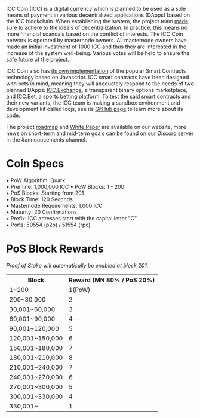 ICC Coin (ICC) is a digital currency which is planned to be used as a sole means of payment in various decentralized applications (DApps) based on the ICC blockchain.  When establishing the system, the project team [made sure](https://internetcafecoin.com/#business) to adhere to the ideals of decentralization. In practice, this means no more financial scandals based on the conflict of interests. The ICC Coin network is operated by masternode owners. All masternode owners have made an initial investment of 1000 ICC and thus they are interested in the increase of the system well-being. Various votes will be held to ensure the safe future of the project.

ICC Coin also has [its own implementation](https://internetcafecoin.com/theme/companyBts/document/ICC_White_Paper_190314.pdf) of the popular Smart Contracts technology based on Javascript. ICC smart contracts have been designed with bets in mind, meaning they will adequately respond to the needs of two planned DApps: [ICC.Exchange](https://internetcafecoin.com/#business), a transparent binary options marketplace, and ICC.Bet, a sports betting platform. To test the said smart contracts and their new variants, the ICC team is making a sandbox environment and development kit called Iccjs, see its [GitHub page](https://github.com/InternetCafeCoin/ICC-CORE) to learn more about its code.


The project [roadmap](https://internetcafecoin.com/#public_relation) and [White Paper](https://internetcafecoin.com/theme/companyBts/document/ICC_White_Paper_190314.pdf) are available on our website, more news on short-term and mid-term goals can be found [on our Discord server](https://discord.gg/MH85bzq) in the #announcements channel.

# Coin Specs

• PoW Algorithm: Quark  
• Premine: 1,000,000 ICC
• PoW Blocks: 1 - 200  
• PoS Blocks: Starting from 201  
• Block Time: 120 Seconds  
• Masternode Requirements: 1,000 ICC  
• Maturity: 20 Confirmations  
• Prefix: ICC adresses start with the capital letter "C"  
• Ports: 50554 (p2p) / 51554 (rpc)  


# PoS Block Rewards

_Proof of Stake will automatically be enabled at block 201._

<table>
  <tr>
      <th>Block</th>
      <th>Reward (MN 80% / PoS 20%)</th>
  </tr>
  <tr>
      <td>1~200</td>
      <td>1(PoW)</td>
  </tr>
  <tr>
      <td>200~30,000</td>
      <td>2</td>
  </tr>
  <tr>
      <td>30,001~60,000</td>
      <td>3</td>
  </tr>
  <tr>
      <td>60,001~90,000</td>
      <td>4</td>
  </tr>
  <tr>
      <td>90,001~120,000</td>
      <td>5</td>
  </tr>
  <tr>
      <td>120,001~150,000</td>
      <td>6</td>
  </tr>
  <tr>
      <td>150,001~180,000</td>
      <td>7</td>
  </tr>
  <tr>
      <td>180,001~210,000</td>
      <td>8</td>
  </tr>
  <tr>
      <td>210,001~240,000</td>
      <td>7</td>
  </tr>
  <tr>
      <td>240,001~270,000</td>
      <td>6</td>
  </tr>
  <tr>
      <td>270,001~300,000</td>
      <td>5</td>
  </tr>
  <tr>
      <td>300,001~330,000</td>
      <td>4</td>
  </tr>
  <tr>
      <td>330,001~</td>
      <td>1</td>
  </tr>
</table>

